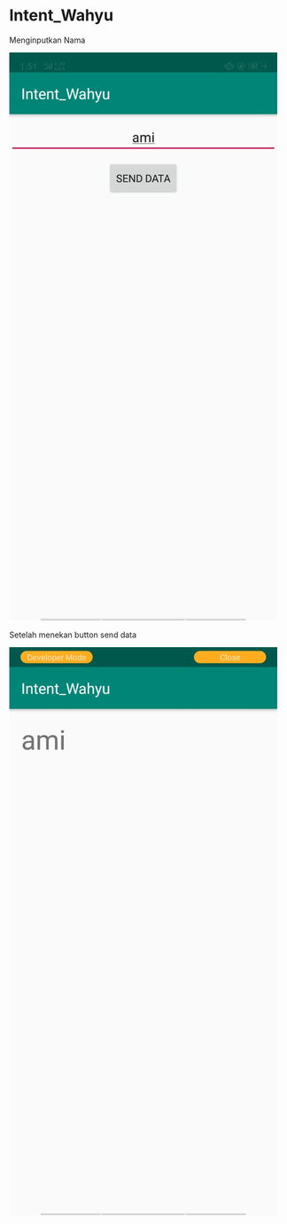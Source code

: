 # Intent_Wahyu

Menginputkan Nama

![alt text](https://github.com/wahyuutami/Intent_Wahyu/blob/master/3.jpeg)

Setelah menekan button send data

![alt text](https://github.com/wahyuutami/Intent_Wahyu/blob/master/4.jpeg)

